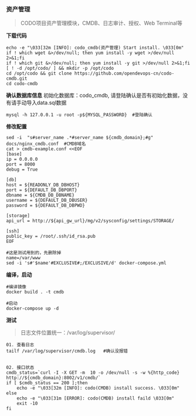 ### 资产管理

> CODO项目资产管理模块，CMDB、日志审计、授权、Web Terminal等

**下载代码**
```shell
echo -e "\033[32m [INFO]: codo_cmdb(资产管理) Start install. \033[0m"
if ! which wget &>/dev/null; then yum install -y wget >/dev/null 2>&1;fi
if ! which git &>/dev/null; then yum install -y git >/dev/null 2>&1;fi
[ ! -d /opt/codo/ ] && mkdir -p /opt/codo
cd /opt/codo && git clone https://github.com/opendevops-cn/codo-cmdb.git
cd codo-cmdb
```

**确认数据库信息**
初始化数据库：codo_cmdb, 请登陆确认是否有初始化数据，没有请手动导入data.sql数据
```
mysql -h 127.0.0.1 -u root -p${MYSQL_PASSWORD}  #登陆确认
```

**修改配置**
```
sed -i  "s#server_name .*#server_name ${cmdb_domain};#g" docs/nginx_cmdb.conf  #CMDB域名
cat > cmdb-example.conf <<EOF
[base]
ip = 0.0.0.0
port = 8000
debug = True

[db]
host = ${READONLY_DB_DBHOST}
port = ${DEFAULT_DB_DBPORT}
dbname = ${CMDB_DB_DBNAME}
username = ${DEFAULT_DB_DBUSER}
password = ${DEFAULT_DB_DBPWD}

[storage]
api_url = http://${api_gw_url}/mg/v2/sysconfig/settings/STORAGE/

[ssh]
public_key = /root/.ssh/id_rsa.pub
EOF

#这是测试用到的，先删除掉
name=/var/www
sed -i 's#'$name'#EXCLUSIVE#;/EXCLUSIVE/d' docker-compose.yml
```

**编译，启动**
```
#编译镜像
docker build . -t cmdb

#启动
docker-compose up -d
```
**测试**
> 日志文件位置统一：/var/log/supervisor/

```
01. 查看日志
tailf /var/log/supervisor/cmdb.log   #确认没报错


02. 接口状态
cmdb_status=`curl -I -X GET -m  10 -o /dev/null -s -w %{http_code}  http://${cmdb_domain}:8002/v1/cmdb/`
if [ $cmdb_status == 200 ];then
    echo -e "\033[32m [INFO]: codo(CMDB) install success. \033[0m"
else
    echo -e "\033[31m [ERROR]: codo(CMDB) install faild \033[0m"
    exit -10
fi
```






